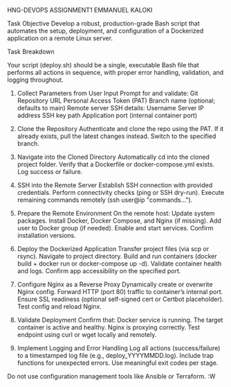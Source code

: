 HNG-DEVOPS ASSIGNMENT1
EMMANUEL KALOKI

Task Objective
Develop a robust, production-grade Bash script that automates the setup, deployment, and configuration of a Dockerized application on a remote Linux server.

Task Breakdown

Your script (deploy.sh) should be a single, executable Bash file that performs all actions in sequence, with proper error handling, 
validation, and logging throughout.

1. Collect Parameters from User Input
Prompt for and validate:
Git Repository URL
Personal Access Token (PAT)
Branch name (optional; defaults to main)
Remote server SSH details:
Username
Server IP address
SSH key path
Application port (internal container port)

2. Clone the Repository
Authenticate and clone the repo using the PAT.
If it already exists, pull the latest changes instead.
Switch to the specified branch.

3. Navigate into the Cloned Directory
Automatically cd into the cloned project folder.
Verify that a Dockerfile or docker-compose.yml exists.
Log success or failure.

4. SSH into the Remote Server
Establish SSH connection with provided credentials.
Perform connectivity checks (ping or SSH dry-run).
Execute remaining commands remotely (ssh user@ip "commands...").

5. Prepare the Remote Environment
On the remote host:
Update system packages.
Install Docker, Docker Compose, and Nginx (if missing).
Add user to Docker group (if needed).
Enable and start services.
Confirm installation versions.

6. Deploy the Dockerized Application
Transfer project files (via scp or rsync).
Navigate to project directory.
Build and run containers (docker build + docker run or docker-compose up -d).
Validate container health and logs.
Confirm app accessibility on the specified port.

7. Configure Nginx as a Reverse Proxy
Dynamically create or overwrite Nginx config.
Forward HTTP (port 80) traffic to container’s internal port.
Ensure SSL readiness (optional self-signed cert or Certbot placeholder).
Test config and reload Nginx.

8. Validate Deployment
Confirm that:
Docker service is running.
The target container is active and healthy.
Nginx is proxying correctly.
Test endpoint using curl or wget locally and remotely.

9. Implement Logging and Error Handling
Log all actions (success/failure) to a timestamped log file (e.g., deploy_YYYYMMDD.log).
Include trap functions for unexpected errors.
Use meaningful exit codes per stage.

Do not use configuration management tools like Ansible or Terraform.
:W
